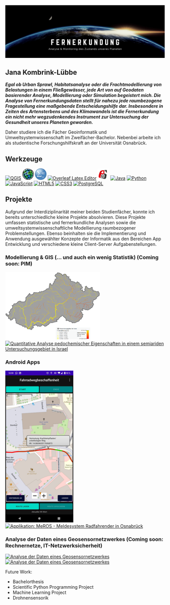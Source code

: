 <picture>
  <img alt="Remote Sensing" src="https://github.com/JanaK-L/JanaK-L/blob/main/Images/Banner.png">
</picture>

## Jana Kombrink-Lübbe
**_Egal ob Urban Sprawl, Habitatsanalyse oder die Frachtmodellierung von Belastungen in einem Fließgewässer, jede Art von auf Geodaten basierender Analyse, Modellierung oder Simulation begeistert mich. Die Analyse von Fernerkundungsdaten stellt für nahezu jede raumbezogene Fragestellung eine maßgebende Entscheidungshilfe dar. Insbesondere in Zeiten des Artensterbens und des Klimawandels ist die Fernerkundung ein nicht mehr wegzudenkendes Instrument zur Untersuchung der Gesundheit unseres Planeten geworden._**

Daher studiere ich die Fächer Geoinformatik und Umweltsystemwissenschaft im Zweifächer-Bachelor. Nebenbei arbeite ich als studentische Forschungshilfskraft an der Universität Osnabrück.


## **Werkzeuge**
<p align="left">
<a href="https://www.qgis.org/de/site/" target="_blank" rel="noreferrer"><img src="https://upload.wikimedia.org/wikipedia/commons/9/91/QGIS_logo_new.svg" width="36" height="36" alt="QGIS" title="QGIS" /></a>
<a href="https://www.esri.com/de-de/arcgis/about-arcgis/overview" target="_blank" rel="noreferrer"><img src="https://github.com/JanaK-L/JanaK-L/blob/main/Images/arcgis.png" width="36" height="36" alt="ArcGIS" title="ArcGIS"/></a>
<a href="https://www.ibm.com/de-de/products/spss-statistics" target="_blank" rel="noreferrer"><img src="https://github.com/JanaK-L/JanaK-L/blob/main/Images/spss.png" width="36" height="36" alt="IBM SPSS Statistics" title="IBM SPSS Statistics" /></a>
<a href="https://www.overleaf.com/project" target="_blank" rel="noreferrer"><img src="https://images.ctfassets.net/nrgyaltdicpt/h9dpHuVys19B1sOAWvbP6/5f8d4c6d051f63e4ba450befd56f9189/ologo_square_colour_light_bg.svg" width="36" height="36" alt="Overleaf Latex Editor" title="Overleaf Latex Editor"/></a>
<a href="https://powersim.com/" target="_blank" rel="noreferrer"><img src="https://github.com/JanaK-L/JanaK-L/blob/main/Images/Powersim.png" width="36" height="36" alt="Powersim" title="Powersim"/></a>
<a href="https://www.oracle.com/java/" target="_blank" rel="noreferrer"><img src="https://raw.githubusercontent.com/danielcranney/readme-generator/main/public/icons/skills/java-colored.svg" width="36" height="36" alt="Java" title="Java" /></a>
<a href="https://www.python.org/" target="_blank" rel="noreferrer"><img src="https://raw.githubusercontent.com/danielcranney/readme-generator/main/public/icons/skills/python-colored.svg" width="36" height="36" alt="Python" title="Python" /></a>
<a href="https://developer.mozilla.org/en-US/docs/Web/JavaScript" target="_blank" rel="noreferrer"><img src="https://raw.githubusercontent.com/danielcranney/readme-generator/main/public/icons/skills/javascript-colored.svg" width="36" height="36" alt="JavaScript" title="JavaScript" /></a>
<a href="https://developer.mozilla.org/en-US/docs/Glossary/HTML5" target="_blank" rel="noreferrer"><img src="https://raw.githubusercontent.com/danielcranney/readme-generator/main/public/icons/skills/html5-colored.svg" width="36" height="36" alt="HTML5" title="HTML" /></a>
<a href="https://www.w3.org/TR/CSS/#css" target="_blank" rel="noreferrer"><img src="https://raw.githubusercontent.com/danielcranney/readme-generator/main/public/icons/skills/css3-colored.svg" width="36" height="36" alt="CSS3" title="CSS" /></a>
<a href="https://www.postgresql.org/" target="_blank" rel="noreferrer"><img src="https://raw.githubusercontent.com/danielcranney/readme-generator/main/public/icons/skills/postgresql-colored.svg" width="36" height="36" alt="PostgreSQL" title="PostgreSQL" /></a>
</p>


## **Projekte**
Aufgrund der Interdiziplinarität meiner beiden Studienfächer, konnte ich bereits unterschiedliche kleine Projekte absolvieren. Diese Projekte umfassen statistische und fernerkundliche Analysen sowie die umweltsystemwissenschaftliche Modellierung raumbezogener Problemstellungen. Ebenso beinhalten sie die Implementierung und Anwendung ausgewählter Konzepte der Informatik aus den Bereichen App Entwicklung und verschiedene kleine Client-Server Aufgabenstellungen.

### Modellierung & GIS (... und auch ein wenig Statistik) (Coming soon: PIM)
<p align="left">
<a href="https://github.com/JanaK-L/GIS_Modell_Integration#readme" target="_blank" rel="noreferrer"><img src="https://github.com/JanaK-L/GIS_Modell_Integration/blob/main/images/Bakterien_Frachtkonzentration.png" width="300" alt="GIS-Modell-Integration" title="GIS-Modell-Integration"/></a>  &nbsp; &nbsp; &nbsp; 
<a href="https://github.com/JanaK-L/Quantitative_Analyse_Pedochemischer_Eigenschaften#readme" target="_blank" rel="noreferrer"><img src="https://github.com/JanaK-L/Quantitative_Analyse_Pedochemischer_Eigenschaften/blob/main/Images/CorgKarte.png" width="304" alt="Quantitative Analyse pedochemischer Eigenschaften in einem semiariden Untersuchungsgebiet in Israel" title="Quantitative Analyse pedochemischer Eigenschaften in einem semiariden Untersuchungsgebiet in Israel"/></a> 
</p> 

### Android Apps
<p align="left">
<a href="https://github.com/JanaK-L/AndroidApp_InternationalRoughnessIndex#readme" target="_blank" rel="noreferrer"><img src="https://github.com/JanaK-L/AndroidApp_InternationalRoughnessIndex/blob/main/images/klasse4.jpg" width="215" alt="Android Applikation: Fahrradwegbeschaffenheit" title="Android Applikation: Fahrradwegbeschaffenheit"/></a> &nbsp; &nbsp; &nbsp; 
<a href="https://github.com/JanaK-L/App_MeROS#readme" target="_blank" rel="noreferrer"><img src="https://github.com/JanaK-L/App_MeROS/blob/main/images/MeROS2.png" width="243" alt="Applikation: MeROS - Meldesystem Radfahrender in Osnabrück" title="Applikation: MeROS - Meldesystem Radfahrender in Osnabrück"/></a>
</p>  
  
### Analyse der Daten eines Geosensornetzwerkes (Coming soon: Rechnernetze, IT-Netzwerksicherheit)
<p align="left">
<a href="https://github.com/JanaK-L/GSN_RN_ITS#analyse-der-daten-eines-geosensornetzwerkes" target="_blank" rel="noreferrer"><img src="https://github.com/JanaK-L/GSN_RN_ITS/blob/main/Geosensornetzwerke/filter.png" width="300" alt="Analyse der Daten eines Geosensornetzwerkes" title="Analyse der Daten eines Geosensornetzwerkes"/></a> &nbsp; &nbsp; &nbsp; 
<a href="https://github.com/JanaK-L/GSN_RN_ITS/blob/main/README.md#it--und-netzwerksicherheit" target="_blank" rel="noreferrer"><img src="https://github.com/JanaK-L/GSN_RN_ITS/blob/main/IT-%20und%20Netzwerksicherheit/PA2.png" width="900" alt="Analyse der Daten eines Geosensornetzwerkes" title="Analyse der Daten eines Geosensornetzwerkes"/></a> &nbsp; &nbsp; &nbsp;
</p>  


Future Work:
* Bachelorthesis
* Scientific Python Programming Project
* Machine Learning Project
* Drohnensensorik
